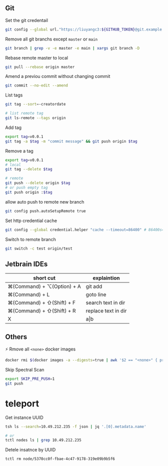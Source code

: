 ## Git

Set the git credentail
```bash
git config --global url."https://liuyangc3:${GITHUB_TOKEN}@git.example.com".insteadOf "https://git.example.com"
```

Remove all git branchs except `master` or `main`
```bash
git branch | grep -v -e master -e main | xargs git branch -D
```

Rebase remote master to local
```bash
git pull --rebase origin master
```

Amend a previou commit without changing commit
```bash
git commit --no-edit --amend
```

List tags
```bash
git tag --sort=-creatordate

# list remote tag
git ls-remote --tags origin
```

Add tag
```bash
export tag=v0.0.1
git tag -a $tag -m "commit message" && git push origin $tag
```

Remove a tag
```bash
export tag=v0.0.1
# local
git tag --delete $tag

# remote
git push --delete origin $tag
# or push empty tag
git push origin :$tag
```

allow auto push to remote new branch
```bash
git config push.autoSetupRemote true
```

Set http credential cache
```bash
git config --global credential.helper "cache --timeout=86400" # 86400s=24h
```

Switch to remote branch
```bash
git switch -c test origin/test
```


## Jetbrain IDEs

short cut | explaintion
---|---
⌘(Command) + ⌥(Option) + A | git add
⌘(Command) + L | goto line
⌘(Command) + ⇧(Shift) + F | search text in dir
⌘(Command) + ⇧(Shift) + R | replace text in dir
X | a\|b



## Others

⚡ Rmove all `<none>` docker images
```bash
docker rmi $(docker images -a --digests=true | awk '$2 == "<none>" { print $4}')
```

Skip Spectral Scan 
```bash
export SKIP_PRE_PUSH=1
git push
```

# teleport

Get instance UUID
```bash
tsh ls --search=10.49.212.235 -f json | jq '.[0].metadata.name'

# or
tctl nodes ls | grep 10.49.212.235
```

Detele insatnce by UUID
```
tctl rm node/5370cc0f-fbae-4c47-9178-319e09b9b5f6
```
